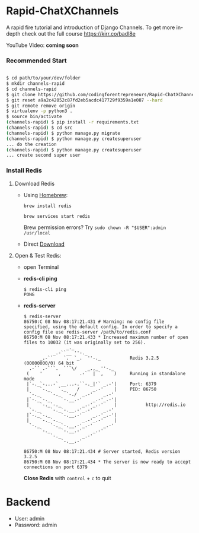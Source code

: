 # Rapid-ChatXChannels
A rapid fire tutorial and introduction of Django Channels. To get more in-depth check out the full course https://kirr.co/badl8e


YouTube Video: __coming soon__



### Recommended Start
```bash

$ cd path/to/your/dev/folder
$ mkdir channels-rapid
$ cd channels-rapid
$ git clone https://github.com/codingforentrepreneurs/Rapid-ChatXChannels .
$ git reset a9a2c42052c87fd2eb5acdc417729f9359a1e087 --hard
$ git remote remove origin
$ virtualenv -p python3 .
$ source bin/activate
(channels-rapid) $ pip install -r requirements.txt
(channels-rapid) $ cd src
(channels-rapid) $ python manage.py migrate
(channels-rapid) $ python manage.py createsuperuser
... do the creation
(channels-rapid) $ python manage.py createsuperuser
... create second super user 
```


### Install Redis
1. Download Redis
    - Using [Homebrew](http://brew.sh):
        ```
        brew install redis

        brew services start redis
        ```
        Brew permission errors? Try `sudo chown -R "$USER":admin /usr/local`

    - Direct [Download](http://redis.io/download)

2. Open & Test Redis:
    - open Terminal

    - **redis-cli ping**
        ```
        $ redis-cli ping
        PONG
        ```

    - **redis-server**
        ```
        $ redis-server
        86750:C 08 Nov 08:17:21.431 # Warning: no config file specified, using the default config. In order to specify a config file use redis-server /path/to/redis.conf
        86750:M 08 Nov 08:17:21.433 * Increased maximum number of open files to 10032 (it was originally set to 256).
                        _._                                                  
                   _.-``__ ''-._                                             
              _.-``    `.  `_.  ''-._           Redis 3.2.5 (00000000/0) 64 bit
          .-`` .-```.  ```\/    _.,_ ''-._                                   
         (    '      ,       .-`  | `,    )     Running in standalone mode
         |`-._`-...-` __...-.``-._|'` _.-'|     Port: 6379
         |    `-._   `._    /     _.-'    |     PID: 86750
          `-._    `-._  `-./  _.-'    _.-'                                   
         |`-._`-._    `-.__.-'    _.-'_.-'|                                  
         |    `-._`-._        _.-'_.-'    |           http://redis.io        
          `-._    `-._`-.__.-'_.-'    _.-'                                   
         |`-._`-._    `-.__.-'    _.-'_.-'|                                  
         |    `-._`-._        _.-'_.-'    |                                  
          `-._    `-._`-.__.-'_.-'    _.-'                                   
              `-._    `-.__.-'    _.-'                                       
                  `-._        _.-'                                           
                      `-.__.-'                                               

        86750:M 08 Nov 08:17:21.434 # Server started, Redis version 3.2.5
        86750:M 08 Nov 08:17:21.434 * The server is now ready to accept connections on port 6379

        ```
        **Close Redis** with `control` + `c` to quit

# Backend
  - User: admin
  - Password: admin
